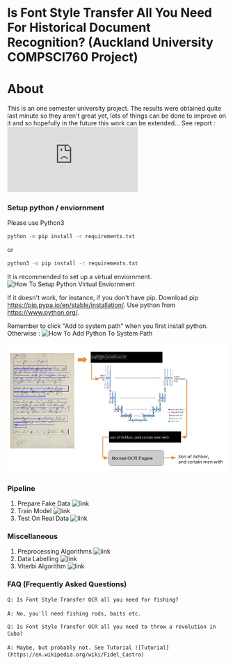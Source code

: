 #  Is Font Style Transfer All You Need For Historical Document Recognition? (Auckland University COMPSCI760 Project)

# About

This is an one semester university project. The results were obtained quite last minute so they aren't great yet, lots of things can be done to improve on it and so hopefully in the future this work can be extended... See report : ![Report](https://github.com/IpsumDominum/Is-Font-Style-Transfer-All-You-Need-For-Historical-Document-Recognition-/blob/master/Font_Style_Transfer_Is_All_You_Need__Copy_.pdf)


### Setup python / enviornment

Please use Python3

```bash
python -m pip install -r requirements.txt

```
or 
```bash
python3 -m pip install -r requirements.txt
```
It is recommended to set up a virtual enviornment. ![How To Setup Python Virtual Enviornment](https://realpython.com/python-virtual-environments-a-primer/)

If it doesn't work, for instance, if you don't have pip. Download pip https://pip.pypa.io/en/stable/installation/.
Use python from https://www.python.org/.

Remember to click "Add to system path" when you first install python. Otherwise :
![How To Add Python To System Path](https://geek-university.com/python/add-python-to-the-windows-path/)


![pipeline](pipeline.PNG)


### Pipeline

1. Prepare Fake Data ![link](https://github.com/IpsumDominum/Is-Font-Style-Transfer-All-You-Need-For-Historical-Document-Recognition-/tree/master/Fake%20Data%20Generation)
2. Train Model ![link](https://github.com/IpsumDominum/Is-Font-Style-Transfer-All-You-Need-For-Historical-Document-Recognition-/tree/master/Model%20Training)
3. Test On Real Data ![link](https://github.com/IpsumDominum/Is-Font-Style-Transfer-All-You-Need-For-Historical-Document-Recognition-/tree/master/Test%20On%20Real%20Data)

### Miscellaneous

1. Preprocessing Algorithms ![link](https://github.com/IpsumDominum/Is-Font-Style-Transfer-All-You-Need-For-Historical-Document-Recognition-/tree/master/Preprocessing%20And%20Data%20Mining)
2. Data Labelling ![link](https://github.com/IpsumDominum/Is-Font-Style-Transfer-All-You-Need-For-Historical-Document-Recognition-/tree/master/Data%20Label%20Tool)
3. Viterbi Algorithm ![link](https://github.com/IpsumDominum/Is-Font-Style-Transfer-All-You-Need-For-Historical-Document-Recognition-/blob/master/Viterbi_Algorithm.R)


### FAQ (Frequently Asked Questions)
```
Q: Is Font Style Transfer OCR all you need for fishing? 

A: No, you'll need fishing rods, baits etc.
```
```
Q: Is Font Style Transfer OCR all you need to throw a revolution in Cuba?

A: Maybe, but probably not. See Tutorial ![Tutorial](https://en.wikipedia.org/wiki/Fidel_Castro)
```
